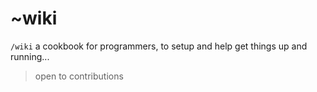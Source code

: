 # ~wiki

`/wiki` a cookbook for programmers, to setup and help get things up and running...

> open to contributions
